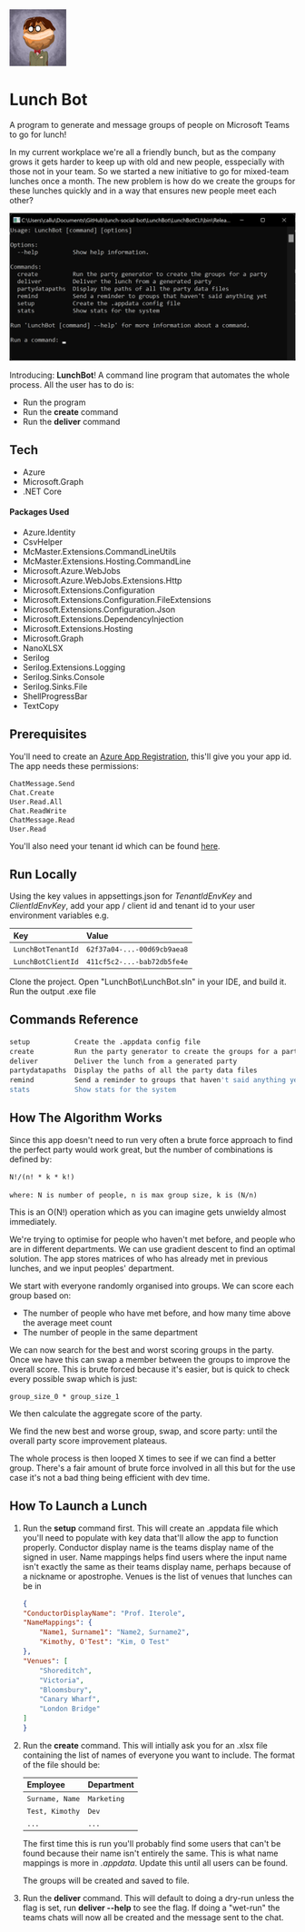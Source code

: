 
<img src="/Images/prof_iterole.jpg" title="Prof. Iterole" height="100" width="100">

# Lunch Bot

A program to generate and message groups of people on Microsoft Teams to go for lunch! 

In my current workplace we're all a friendly bunch, but as the company grows it gets harder to keep up with old and new people, esspecially with those not in your team. So we started a new initiative to go for mixed-team lunches once a month. The new problem is how do we create the groups for these lunches quickly and in a way that ensures new people meet each other?

![Logo](/Images/screenshot.png)

Introducing: **LunchBot**! A command line program that automates the whole process. All the user has to do is:

* Run the program
* Run the **create** command
* Run the **deliver** command

## Tech

* Azure
* Microsoft.Graph
* .NET Core

#### Packages Used

* Azure.Identity
* CsvHelper
* McMaster.Extensions.CommandLineUtils
* McMaster.Extensions.Hosting.CommandLine
* Microsoft.Azure.WebJobs
* Microsoft.Azure.WebJobs.Extensions.Http
* Microsoft.Extensions.Configuration
* Microsoft.Extensions.Configuration.FileExtensions
* Microsoft.Extensions.Configuration.Json
* Microsoft.Extensions.DependencyInjection
* Microsoft.Extensions.Hosting
* Microsoft.Graph
* NanoXLSX
* Serilog
* Serilog.Extensions.Logging
* Serilog.Sinks.Console
* Serilog.Sinks.File
* ShellProgressBar
* TextCopy

## Prerequisites

You'll need to create an [Azure App Registration](https://portal.azure.com/#view/Microsoft_AAD_RegisteredApps/ApplicationsListBlade), this'll give you your app id. The app needs these permissions:

```
ChatMessage.Send
Chat.Create
User.Read.All
Chat.ReadWrite
ChatMessage.Read
User.Read
```

You'll also need your tenant id which can be found [here](https://docs.microsoft.com/en-us/azure/active-directory/fundamentals/active-directory-how-to-find-tenant).
## Run Locally

Using the key values in appsettings.json for *TenantIdEnvKey* and *ClientIdEnvKey*, add your app / client id and tenant id to your user environment variables e.g.

| Key | Value     |
| :-------- | :------- |
| `LunchBotTenantId` | `62f37a04-...-00d69cb9aea8` |
| `LunchBotClientId` | `411cf5c2-...-bab72db5fe4e` |

Clone the project. Open "LunchBot\LunchBot.sln" in your IDE, and build it. Run the output .exe file
## Commands Reference

```bash
setup           Create the .appdata config file
create          Run the party generator to create the groups for a party
deliver         Deliver the lunch from a generated party
partydatapaths  Display the paths of all the party data files
remind          Send a reminder to groups that haven't said anything yet
stats           Show stats for the system
```
## How The Algorithm Works

Since this app doesn't need to run very often a brute force approach to find the perfect party would work great, but the number of combinations is defined by:

```
N!/(n! * k * k!) 

where: N is number of people, n is max group size, k is (N/n)
```

This is an O(N!) operation which as you can imagine gets unwieldy almost immediately.

We're trying to optimise for people who haven't met before, and people who are in different departments. We can use gradient descent to find an optimal solution. The app stores matrices of who has already met in previous lunches, and we input peoples' department. 

We start with everyone randomly organised into groups. We can score each group based on:
* The number of people who have met before, and how many time above the average meet count
* The number of people in the same department


We can now search for the best and worst scoring groups in the party. Once we have this can swap a member between the groups to improve the overall score. This is brute forced because it's easier, but is quick to check every possible swap which is just:

```
group_size_0 * group_size_1
```

We then calculate the aggregate score of the party.

We find the new best and worse group, swap, and score party: until the overall party score improvement plateaus.

The whole process is then looped X times to see if we can find a better group. There's a fair amount of brute force involved in all this but for the use case it's not a bad thing being efficient with dev time.
## How To Launch a Lunch

1. Run the **setup** command first. This will create an .appdata file which you'll need to populate with key data that'll allow the app to function properly. Conductor display name is the teams display name of the signed in user. Name mappings helps find users where the input name isn't exactly the same as their teams display name, perhaps because of a nickname or apostrophe. Venues is the list of venues that lunches can be in

    ```json
    {
    "ConductorDisplayName": "Prof. Iterole",
    "NameMappings": {
        "Name1, Surname1": "Name2, Surname2",
        "Kimothy, O'Test": "Kim, O Test"
    },
    "Venues": [
        "Shoreditch",
        "Victoria",
        "Bloomsbury",
        "Canary Wharf",
        "London Bridge"
    ]
    }
    ```

1. Run the **create** command. This will intially ask you for an .xlsx file containing the list of names of everyone you want to include. The format of the file should be:

    | Employee | Department     |
    | :-------- | :------- |
    | `Surname, Name` | `Marketing` |
    | `Test, Kimothy` | `Dev` |
    | `...` | `...` |

    The first time this is run you'll probably find some users that can't be found because their name isn't entirely the same. This is what name mappings is more in *.appdata*. Update this until all users can be found.

    The groups will be created and saved to file.

1. Run the **deliver** command. This will default to doing a dry-run unless the flag is set, run **deliver --help** to see the flag. If doing a "wet-run" the teams chats will now all be created and the message sent to the chat.